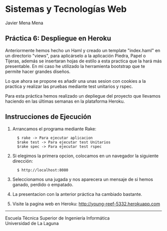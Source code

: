 Sistemas y Tecnologías Web
==========================
Javier Mena Mena

Práctica 6: Despliegue en Heroku
-----------------------------------------------------------------------------
Anteriormente hemos hecho un Haml y creado un template "index.haml" en un directorio "views", para aplicárselo a la aplicación Piedra, Papel o Tijeras, además se insertaran hojas de estilo a esta practica que la hará más presentable. En mi caso he utilizado la herramienta bootstrap que te permite hacer grandes diseños.

Lo que ahora se propone es añadir una unas sesion con cookies a la practica y realizar las pruebas mediante test unitarios y rspec.

Para esta práctica hemos realizado un depliegue del proyecto que llevamos haciendo en las últimas semanas en la plataforma Heroku.


Instrucciones de Ejecución
-------------
1. Arrancamos el programa mediante Rake:

         $ rake -> Para ejecutar aplicacion
         $rake test -> Para ejecutar test Unitarios
         $rake spec -> Para ejecutar test rspec

2. Si elegimos la primera opcion, colocamos en un navegador la siguiente dirección:

         $ http://localhost:8080

3. Seleccionamos una jugada y nos aparecera un mensaje de si hemos ganado, perdido o empatado.
4. La presentacion con la anterior práctica ha cambiado bastante.
5. Visite la pagina web en Heroku: http://young-reef-5332.herokuapp.com

-------------
 
Escuela Técnica Superior de Ingeniería Informática  
Universidad de La Laguna